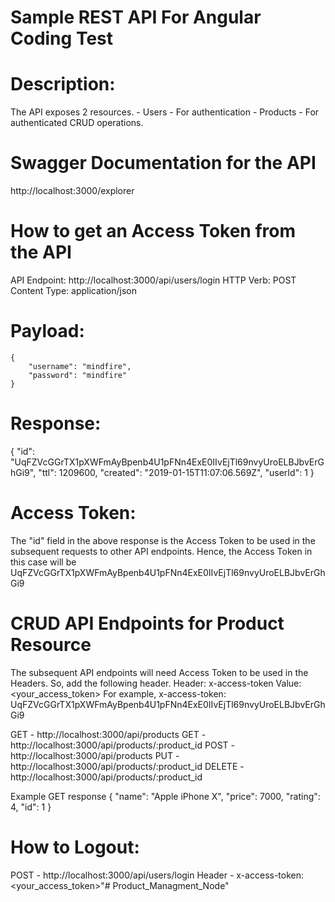 # Sample REST API For Angular Coding Test

# Description:
The API exposes 2 resources.
	- Users - For authentication
	- Products - For authenticated CRUD operations.


# Swagger Documentation for the API
http://localhost:3000/explorer
	

# How to get an Access Token from the API

API Endpoint: http://localhost:3000/api/users/login
HTTP Verb: POST
Content Type: application/json

# Payload:
	{
		"username": "mindfire",
		"password": "mindfire"
	}

# Response:
{
    "id": "UqFZVcGGrTX1pXWFmAyBpenb4U1pFNn4ExE0IIvEjTl69nvyUroELBJbvErGhGi9",
    "ttl": 1209600,
    "created": "2019-01-15T11:07:06.569Z",
    "userId": 1
}

# Access Token: 
The "id" field in the above response is the Access Token to be used in the subsequent requests to other API endpoints.
Hence, the Access Token in this case will be UqFZVcGGrTX1pXWFmAyBpenb4U1pFNn4ExE0IIvEjTl69nvyUroELBJbvErGhGi9


# CRUD API Endpoints for Product Resource

The subsequent API endpoints will need Access Token to be used in the Headers. So, add the following header.
Header: x-access-token
Value: <your_access_token>
For example, 
x-access-token: UqFZVcGGrTX1pXWFmAyBpenb4U1pFNn4ExE0IIvEjTl69nvyUroELBJbvErGhGi9

GET -       http://localhost:3000/api/products
GET -       http://localhost:3000/api/products/:product_id
POST -      http://localhost:3000/api/products
PUT -       http://localhost:3000/api/products/:product_id
DELETE -    http://localhost:3000/api/products/:product_id

Example GET response
	{
        "name": "Apple iPhone X",
        "price": 7000,
        "rating": 4,
        "id": 1
    }


# How to Logout:
POST - http://localhost:3000/api/users/login
Header - x-access-token: <your_access_token>"# Product_Managment_Node" 
